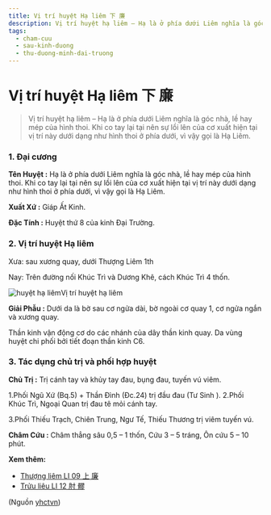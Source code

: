 ```yaml
---
title: Vị trí huyệt Hạ liêm 下 廉
description: Vị trí huyệt hạ liêm – Hạ là ở phía dưới Liêm nghĩa là góc nhà, lề hay mép của hình thoi. Khi co tay lại tại nên sự lồi lên của cơ xuất hiện tại vị trí này dưới dạng như hình thoi ở phía dưới, vì vậy gọi là Hạ Liêm.
tags:
  - cham-cuu
  - sau-kinh-duong
  - thu-duong-minh-dai-truong
---
```


# Vị trí huyệt Hạ liêm 下 廉 

> Vị trí huyệt hạ liêm – Hạ là ở phía dưới Liêm nghĩa là góc nhà, lề hay mép của hình thoi. Khi co tay lại tại nên sự lồi lên của cơ xuất hiện tại vị trí này dưới dạng như hình thoi ở phía dưới, vì vậy gọi là Hạ Liêm.

### **1. Đại cương**

**Tên Huyệt :** Hạ là ở phía dưới Liêm nghĩa là góc nhà, lề hay mép của hình thoi. Khi co tay lại tại nên sự lồi lên của cơ xuất hiện tại vị trí này dưới dạng như hình thoi ở phía dưới, vì vậy gọi là Hạ Liêm.

**Xuất Xứ :** Giáp Ất Kinh.

**Đặc Tính :** Huyệt thứ 8 của kinh Đại Trường.

### **2. Vị trí huyệt Hạ liêm**

Xưa: sau xương quay, dưới Thượng Liêm 1th

Nay: Trên đường nối Khúc Trì và Dương Khê, cách Khúc Trì 4 thốn.

![huyệt hạ liêm](/imgs/yhctvn/huyet-ha-liem-1-e1644825322305.jpg)Vị trí huyệt hạ liêm

**Giải Phẫu :** Dưới da là bờ sau cơ ngửa dài, bờ ngoài cơ quay 1, cơ ngửa ngắn và xương quay.

Thần kinh vận động cơ do các nhánh của dây thần kinh quay. Da vùng huyệt chi phối bởi tiết đoạn thần kinh C6.

### **3. Tác dụng chủ trị và phối hợp huyệt**

**Chủ Trị :** Trị cánh tay và khủy tay đau, bụng đau, tuyến vú viêm.

1.Phối Ngũ Xứ (Bq.5) + Thần Đình (Đc.24) trị đầu đau (Tư Sinh ). 2.Phối Khúc Trì, Ngoại Quan trị đau tê mỏi cánh tay.

3.Phối Thiếu Trạch, Chiên Trung, Ngư Tế, Thiếu Thương trị viêm tuyến vú.

**Châm Cứu :** Châm thẳng sâu 0,5 – 1 thốn, Cứu 3 – 5 tráng, Ôn cứu 5 – 10 phút.

**Xem thêm:**

* [Thượng liêm LI 09 上 廉](/yhctvn/huyet-thuong-liem-%e4%b8%8a-%e5%bb%89/)
* [Trửu liêu LI 12 肘 髎](/yhctvn/huyet-truu-lieu-%e8%82%98-%e9%ab%8e/)

(Nguồn <a href="https://yhctvn.com/huyet-ha-liem-下-廉/" target="_blank">yhctvn</a>)
